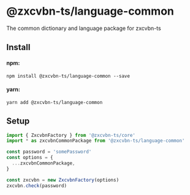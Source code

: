 # @zxcvbn-ts/language-common

The common dictionary and language package for zxcvbn-ts

## Install

#### npm:

`npm install @zxcvbn-ts/language-common --save`

#### yarn:

`yarn add @zxcvbn-ts/language-common`

## Setup

```js
import { ZxcvbnFactory } from '@zxcvbn-ts/core'
import * as zxcvbnCommonPackage from '@zxcvbn-ts/language-common'

const password = 'somePassword'
const options = {
  ...zxcvbnCommonPackage,
}

const zxcvbn = new ZxcvbnFactory(options)
zxcvbn.check(password)
```
